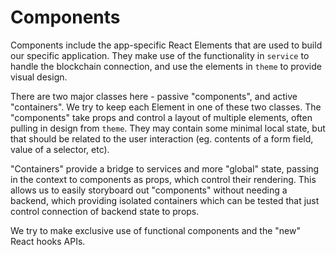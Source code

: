 # Components

Components include the app-specific React Elements that are used to build our specific application.
They make use of the functionality in `service` to handle the blockchain connection, and use the
elements in `theme` to provide visual design.

There are two major classes here - passive "components", and active "containers". We try to keep each
Element in one of these two classes. The "components" take props and control a layout of multiple elements,
often pulling in design from `theme`. They may contain some minimal local state, but that should be related
to the user interaction (eg. contents of a form field, value of a selector, etc).

"Containers" provide a bridge to services and more "global" state, passing in the context to components
as props, which control their rendering. This allows us to easily storyboard out "components" without needing
a backend, which providing isolated containers which can be tested that just control connection of backend state to props.

We try to make exclusive use of functional components and the "new" React hooks APIs.
